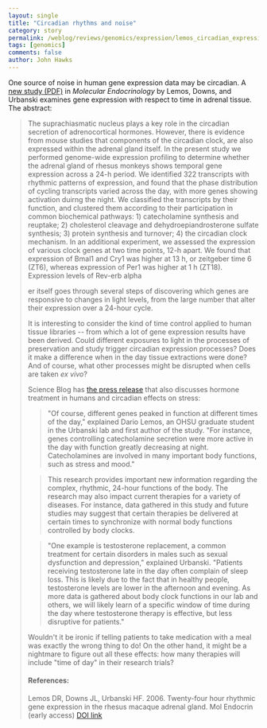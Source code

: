 ```yaml
---
layout: single 
title: "Circadian rhythms and noise" 
category: story
permalink: /weblog/reviews/genomics/expression/lemos_circadian_expression_2006.html
tags: [genomics] 
comments: false 
author: John Hawks 
---
```



<p>
One source of noise in human gene expression data may be circadian. A <a href="http://mend.endojournals.org/cgi/rapidpdf/me.2005-0361v1.pdf">new study (PDF)</a> in <i>Molecular Endocrinology</i> by Lemos, Downs, and Urbanski examines gene expression with respect to time in adrenal tissue. The abstract: 
</p>

<blockquote>The suprachiasmatic nucleus plays a key role in the circadian secretion of adrenocortical hormones. However, there is evidence from mouse studies that components of the circadian clock, are also expressed within the adrenal gland itself. In the present study we performed genome-wide expression profiling to determine whether the adrenal gland of rhesus monkeys shows temporal gene expression across a 24-h period. We identified 322 transcripts with rhythmic patterns of expression, and found that the phase distribution of cycling transcripts varied across the day, with more genes showing activation duirng the night. We classified the transcripts by their function, and clustered them according to their participation in common biochemical pathways: 1) catecholamine synthesis and reuptake; 2) cholesterol cleavage and dehydroepiandrosterone sulfate synthesis; 3) protein synthesis and turnover; 4) the circadian clock mechanism. In an additional experiment, we assessed the expression of various clock genes at two time points, 12-h apart. We found that expression of Bmal1 and Cry1 was higher at 13 h, or zeitgeber time 6 (ZT6), whereas expression of Per1 was higher at 1 h (ZT18).  Expression levels of Rev-erb alpha 











































































































































































































































































































































































































































































































































































































































































































er itself goes through several steps of discovering which genes are responsive to changes in light levels, from the large number that alter their expression over a 24-hour cycle. 
</p>

<p>
It is interesting to consider the kind of time control applied to human tissue libraries -- from which a lot of gene expression results have been derived. Could different exposures to light in the processes of preservation and study trigger circadian expression processes? Does it make a difference when in the day tissue extractions were done? And of course, what other processes might be disrupted when cells are taken <i>ex vivo</i>? 
</p>

<p>
Science Blog has <a href="http://www.scienceblog.com/cms/primate-research-suggests-multiple-body-clocks-10654.html">the press release</a> that also discusses hormone treatment in humans and circadian effects on stress: 
</p>

<blockquote>"Of course, different genes peaked in function at different times of the day," explained Dario Lemos, an OHSU graduate student in the Urbanski lab and first author of the study. "For instance, genes controlling catecholamine secretion were more active in the day with function greatly decreasing at night. Catecholamines are involved in many important body functions, such as stress and mood."</blockquote>

<blockquote>This research provides important new information regarding the complex, rhythmic, 24-hour functions of the body. The research may also impact current therapies for a variety of diseases. For instance, data gathered in this study and future studies may suggest that certain therapies be delivered at certain times to synchronize with normal body functions controlled by body clocks.</blockquote>

<blockquote>"One example is testosterone replacement, a common treatment for certain disorders in males such as sexual dysfunction and depression," explained Urbanski. "Patients receiving testosterone late in the day often complain of sleep loss. This is likely due to the fact that in healthy people, testosterone levels are lower in the afternoon and evening. As more data is gathered about body clock functions in our lab and others, we will likely learn of a specific window of time during the day where testosterone therapy is effective, but less disruptive for patients."</blockquote>

<p>
Wouldn't it be ironic if telling patients to take medication with a meal was exactly the wrong thing to do! On the other hand, it might be a nightmare to figure out all these effects: how many therapies will include "time of day" in their research trials?
</p>

<h4>References:</h4>

<p class="cite">Lemos DR, Downs JL, Urbanski HF. 2006. Twenty-four hour rhythmic gene expression in the rhesus macaque adrenal gland. Mol Endocrin (early access) <a href="http://dx.doi.org/10.1210/me.2005-0361">DOI link</a></p>

